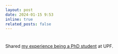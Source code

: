 ```yaml
---
layout: post
date: 2024-01-15 9:53
inline: true
related_posts: false
---
```

# 

Shared [my experience being a PhD student](../assets/pdf/files/PhD_experience.pdf) at UPF.
